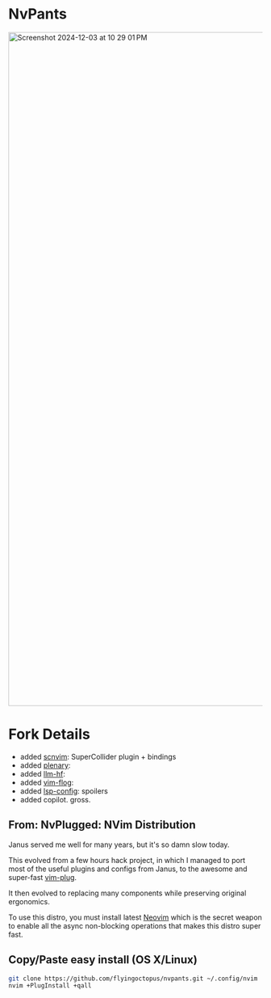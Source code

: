 # NvPants
<img width="1334" alt="Screenshot 2024-12-03 at 10 29 01 PM" src="https://github.com/user-attachments/assets/691f5a2c-a043-442d-9264-7f0e414bf655">


# Fork Details
- added [scnvim](https://github.com/davidgranstrom/scnvim): SuperCollider plugin + bindings
- added [plenary](https://github.com/nvim-lua/pleanry.nvim):
- added [llm-hf](https://github.com/huggingface/llm.nvim):
- added [vim-flog](https://github.com/rbong/vim-flog):
- added [lsp-config](https://github.com/neovim/nvim-lspconfig): spoilers
- added copilot. gross.

## From: NvPlugged: NVim Distribution

Janus served me well for many years, but it's so damn slow today.

This evolved from a few hours hack project, in which I managed to port
most of the useful plugins and configs from Janus, to the
awesome and super-fast [vim-plug](junegunn/vim-plug).

It then evolved to replacing many components while preserving original ergonomics.

To use this distro, you must install latest [Neovim](https://github.com/neovim/neovim)
which is the secret weapon to enable all the async non-blocking operations
that makes this distro super fast.

## Copy/Paste easy install (OS X/Linux)

```sh
git clone https://github.com/flyingoctopus/nvpants.git ~/.config/nvim
nvim +PlugInstall +qall
```
